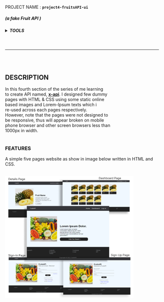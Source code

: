  PROJECT NAME  : <b>```project4-fruitsAPI-ui```</b>

##### (<i>a fake Fruit API </i>)

<h5>
    <details>
        <summary>TOOLS</summary>
        HTML | CSS
    </details>
</h5> <br><hr><br><br>

## DESCRIPTION

In this fourth section of the series of me learning<br> to create API named, [<b>x-api</b>](https://github.com/apOGBA424/APIs/tree/main/x-api 'Click to visit " x-api " github repository'). I designed few dummy<br> pages with HTML & CSS using some static online<br> based images and Lorem-Ipsum texts which i<br> re-used across each pages respectively.<br>However, note that the pages were not designed to<br> be responsive, thus will appear broken on mobile<br> phone browser and other screen browsers less than<br> 1000px in width.<br><br>

### FEATURES
A simple five pages website as show in image below written in HTML and CSS.<br><br>

<img  src='./images/fruitsapi-poster.png' width=420px height=400px alt='fruit-api-ui'>
<br><br>
